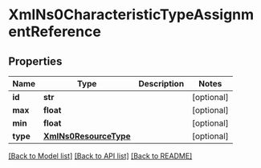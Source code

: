 # XmlNs0CharacteristicTypeAssignmentReference

## Properties
Name | Type | Description | Notes
------------ | ------------- | ------------- | -------------
**id** | **str** |  | [optional] 
**max** | **float** |  | [optional] 
**min** | **float** |  | [optional] 
**type** | [**XmlNs0ResourceType**](XmlNs0ResourceType.md) |  | [optional] 

[[Back to Model list]](../README.md#documentation-for-models) [[Back to API list]](../README.md#documentation-for-api-endpoints) [[Back to README]](../README.md)


